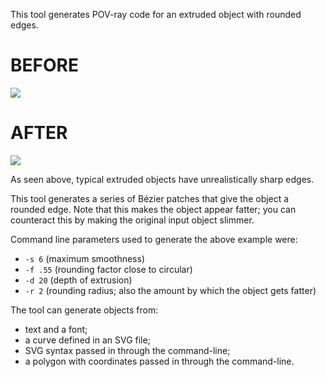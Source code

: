 This tool generates POV-ray code for an extruded object with rounded edges.

BEFORE
=

![](http://i.imgur.com/Y99o4oG.png)

AFTER
=

![](http://i.imgur.com/KADz9ra.png)

As seen above, typical extruded objects have unrealistically sharp edges.

This tool generates a series of Bézier patches that give the object a rounded edge.
Note that this makes the object appear fatter; you can counteract this by making
the original input object slimmer.

Command line parameters used to generate the above example were:

* `-s 6` (maximum smoothness)
* `-f .55` (rounding factor close to circular)
* `-d 20` (depth of extrusion)
* `-r 2` (rounding radius; also the amount by which the object gets fatter)

The tool can generate objects from:

* text and a font;
* a curve defined in an SVG file;
* SVG syntax passed in through the command-line;
* a polygon with coordinates passed in through the command-line.
